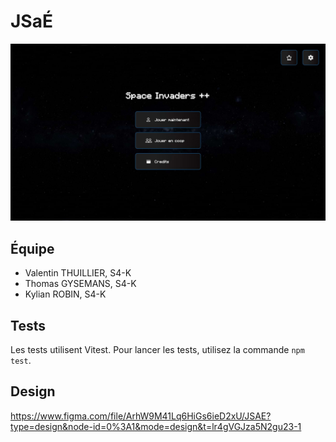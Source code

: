 # JSaÉ

![Menu principal](./screenshots/menu.jpg)

## Équipe

- Valentin THUILLIER, S4-K
- Thomas GYSEMANS, S4-K
- Kylian ROBIN, S4-K

## Tests

Les tests utilisent Vitest. Pour lancer les tests, utilisez la commande `npm test`.

## Design

https://www.figma.com/file/ArhW9M41Lq6HiGs6ieD2xU/JSAE?type=design&node-id=0%3A1&mode=design&t=lr4gVGJza5N2gu23-1
